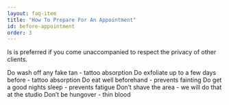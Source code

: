 ```yaml
---
layout: faq-item
title: "How To Prepare For An Appointment"
id: before-appointment
order: 3
---
```


Is is preferred if you come unaccompanied to respect the privacy of other clients.

Do wash off any fake tan - tattoo absorption
Do exfoliate up to a few days before - tattoo absorption
Do eat well beforehand - prevents fainting
Do get a good nights sleep - prevents fatigue
Don’t shave the area - we will do that at the studio
Don’t be hungover - thin blood
